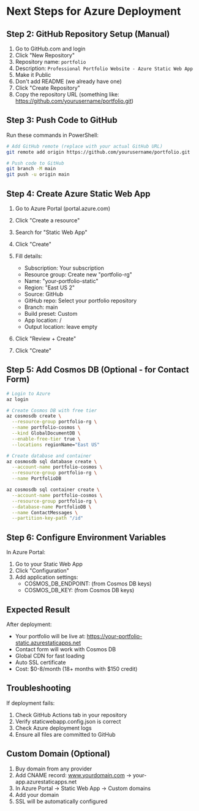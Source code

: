 # Next Steps for Azure Deployment

## Step 2: GitHub Repository Setup (Manual)

1. Go to GitHub.com and login
2. Click "New Repository"
3. Repository name: `portfolio`
4. Description: `Professional Portfolio Website - Azure Static Web App`
5. Make it Public
6. Don't add README (we already have one)
7. Click "Create Repository"
8. Copy the repository URL (something like: https://github.com/yourusername/portfolio.git)

## Step 3: Push Code to GitHub

Run these commands in PowerShell:

```bash
# Add GitHub remote (replace with your actual GitHub URL)
git remote add origin https://github.com/yourusername/portfolio.git

# Push code to GitHub
git branch -M main
git push -u origin main
```

## Step 4: Create Azure Static Web App

1. Go to Azure Portal (portal.azure.com)
2. Click "Create a resource"
3. Search for "Static Web App"
4. Click "Create"
5. Fill details:
   - Subscription: Your subscription
   - Resource group: Create new "portfolio-rg"
   - Name: "your-portfolio-static"
   - Region: "East US 2"
   - Source: GitHub
   - GitHub repo: Select your portfolio repository
   - Branch: main
   - Build preset: Custom
   - App location: /
   - Output location: leave empty

6. Click "Review + Create"
7. Click "Create"

## Step 5: Add Cosmos DB (Optional - for Contact Form)

```bash
# Login to Azure
az login

# Create Cosmos DB with free tier
az cosmosdb create \
  --resource-group portfolio-rg \
  --name portfolio-cosmos \
  --kind GlobalDocumentDB \
  --enable-free-tier true \
  --locations regionName="East US"

# Create database and container
az cosmosdb sql database create \
  --account-name portfolio-cosmos \
  --resource-group portfolio-rg \
  --name PortfolioDB

az cosmosdb sql container create \
  --account-name portfolio-cosmos \
  --resource-group portfolio-rg \
  --database-name PortfolioDB \
  --name ContactMessages \
  --partition-key-path "/id"
```

## Step 6: Configure Environment Variables

In Azure Portal:
1. Go to your Static Web App
2. Click "Configuration"
3. Add application settings:
   - COSMOS_DB_ENDPOINT: (from Cosmos DB keys)
   - COSMOS_DB_KEY: (from Cosmos DB keys)

## Expected Result

After deployment:
- Your portfolio will be live at: https://your-portfolio-static.azurestaticapps.net
- Contact form will work with Cosmos DB
- Global CDN for fast loading
- Auto SSL certificate
- Cost: $0-8/month (18+ months with $150 credit)

## Troubleshooting

If deployment fails:
1. Check GitHub Actions tab in your repository
2. Verify staticwebapp.config.json is correct
3. Check Azure deployment logs
4. Ensure all files are committed to GitHub

## Custom Domain (Optional)

1. Buy domain from any provider
2. Add CNAME record: www.yourdomain.com → your-app.azurestaticapps.net
3. In Azure Portal → Static Web App → Custom domains
4. Add your domain
5. SSL will be automatically configured